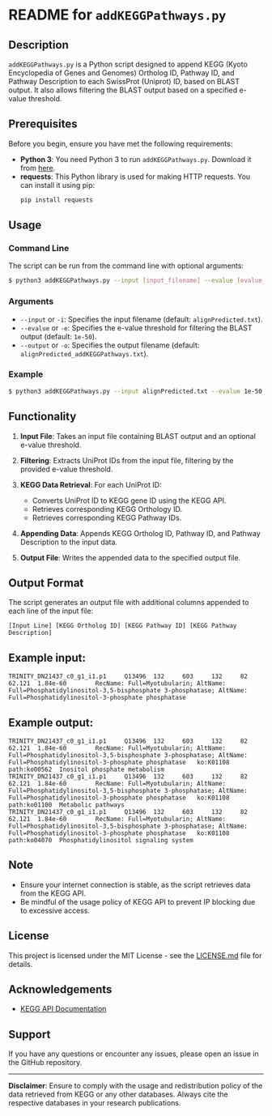 # README for `addKEGGPathways.py`

## Description

`addKEGGPathways.py` is a Python script designed to append KEGG (Kyoto Encyclopedia of Genes and Genomes) Ortholog ID, Pathway ID, and Pathway Description to each SwissProt (Uniprot) ID, based on BLAST output. It also allows filtering the BLAST output based on a specified e-value threshold.

## Prerequisites

Before you begin, ensure you have met the following requirements:
- **Python 3**: You need Python 3 to run `addKEGGPathways.py`. Download it from [here](https://www.python.org/downloads/).
- **requests**: This Python library is used for making HTTP requests. You can install it using pip:
  ```sh
  pip install requests
  ```

## Usage

### Command Line
The script can be run from the command line with optional arguments:

```sh
$ python3 addKEGGPathways.py --input [input_filename] --evalue [evalue_threshold] --output [output_filename]
```

### Arguments
- `--input` or `-i`: Specifies the input filename (default: `alignPredicted.txt`).
- `--evalue` or `-e`: Specifies the e-value threshold for filtering the BLAST output (default: `1e-50`).
- `--output` or `-o`: Specifies the output filename (default: `alignPredicted_addKEGGPathways.txt`).

### Example
```sh
$ python3 addKEGGPathways.py --input alignPredicted.txt --evalue 1e-50 --output alignPredicted_addKEGGPathways.txt
```

## Functionality

1. **Input File**: Takes an input file containing BLAST output and an optional e-value threshold.
   
2. **Filtering**: Extracts UniProt IDs from the input file, filtering by the provided e-value threshold.
   
3. **KEGG Data Retrieval**: For each UniProt ID:
   - Converts UniProt ID to KEGG gene ID using the KEGG API.
   - Retrieves corresponding KEGG Orthology ID.
   - Retrieves corresponding KEGG Pathway IDs.
   
4. **Appending Data**: Appends KEGG Ortholog ID, Pathway ID, and Pathway Description to the input data.

5. **Output File**: Writes the appended data to the specified output file.

## Output Format

The script generates an output file with additional columns appended to each line of the input file:

```
[Input Line] [KEGG Ortholog ID] [KEGG Pathway ID] [KEGG Pathway Description]
```
## Example input:
```
TRINITY_DN21437_c0_g1_i1.p1     Q13496  132     603     132     82      62.121  1.84e-60        RecName: Full=Myotubularin; AltName: Full=Phosphatidylinositol-3,5-bisphosphate 3-phosphatase; AltName: Full=Phosphatidylinositol-3-phosphate phosphatase
```
## Example output:
```
TRINITY_DN21437_c0_g1_i1.p1     Q13496  132     603     132     82      62.121  1.84e-60        RecName: Full=Myotubularin; AltName: Full=Phosphatidylinositol-3,5-bisphosphate 3-phosphatase; AltName: Full=Phosphatidylinositol-3-phosphate phosphatase   ko:K01108 path:ko00562  Inositol phosphate metabolism
TRINITY_DN21437_c0_g1_i1.p1     Q13496  132     603     132     82      62.121  1.84e-60        RecName: Full=Myotubularin; AltName: Full=Phosphatidylinositol-3,5-bisphosphate 3-phosphatase; AltName: Full=Phosphatidylinositol-3-phosphate phosphatase   ko:K01108 path:ko01100  Metabolic pathways
TRINITY_DN21437_c0_g1_i1.p1     Q13496  132     603     132     82      62.121  1.84e-60        RecName: Full=Myotubularin; AltName: Full=Phosphatidylinositol-3,5-bisphosphate 3-phosphatase; AltName: Full=Phosphatidylinositol-3-phosphate phosphatase   ko:K01108 path:ko04070  Phosphatidylinositol signaling system
```

## Note

- Ensure your internet connection is stable, as the script retrieves data from the KEGG API.
- Be mindful of the usage policy of KEGG API to prevent IP blocking due to excessive access.

## License

This project is licensed under the MIT License - see the [LICENSE.md](LICENSE.md) file for details.

## Acknowledgements

- [KEGG API Documentation](https://www.kegg.jp/kegg/rest/keggapi.html)

## Support

If you have any questions or encounter any issues, please open an issue in the GitHub repository.

---

**Disclaimer**: Ensure to comply with the usage and redistribution policy of the data retrieved from KEGG or any other databases. Always cite the respective databases in your research publications.
